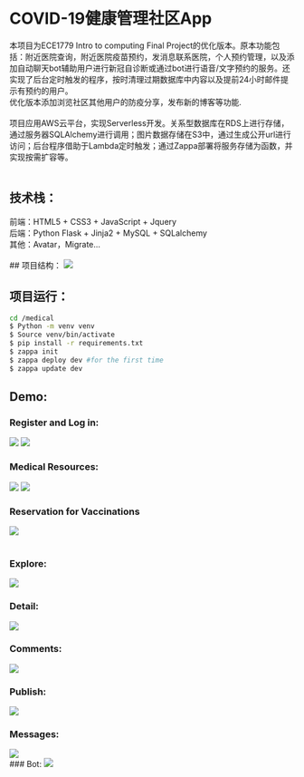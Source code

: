 # COVID-19健康管理社区App
  本项目为ECE1779 Intro to computing Final Project的优化版本。原本功能包括：附近医院查询，附近医院疫苗预约，发消息联系医院，个人预约管理，以及添加自动聊天bot辅助用户进行新冠自诊断或通过bot进行语音/文字预约的服务。还实现了后台定时触发的程序，按时清理过期数据库中内容以及提前24小时邮件提示有预约的用户。
<br/>
  优化版本添加浏览社区其他用户的防疫分享，发布新的博客等功能.
  <br/><br>
  项目应用AWS云平台，实现Serverless开发。关系型数据库在RDS上进行存储，通过服务器SQLAlchemy进行调用；图片数据存储在S3中，通过生成公开url进行访问；后台程序借助于Lambda定时触发；通过Zappa部署将服务存储为函数，并实现按需扩容等。
   <br/><br>
   ## 技术栈：
   前端：HTML5 + CSS3 + JavaScript + Jquery
   <br/>
   后端：Python Flask + Jinja2 + MySQL + SQLalchemy
   <br/>
   其他：Avatar，Migrate...
    <br/><br>
    ## 项目结构：
    ![](https://github.com/liuxiaoyu-LXY/COVID19_Manage/blob/09c3b1427b6c6ffbe241ec7a838a9911cd54148a/demo_images/WechatIMG705.jpeg)
    <br/>
   ## 项目运行：
   ```bash
   cd /medical
   $ Python -m venv venv
   $ Source venv/bin/activate
   $ pip install -r requirements.txt
   $ zappa init
   $ zappa deploy dev #for the first time
   $ zappa update dev
   ```
  
   ## Demo:
   ### Register and Log in:
   ![](https://github.com/liuxiaoyu-LXY/COVID19_Manage/blob/3ab668575aaead0f3517ea2cdc47a91dcce7e9b0/demo_images/WechatIMG688.jpeg)
![](https://github.com/liuxiaoyu-LXY/COVID19_Manage/blob/3ab668575aaead0f3517ea2cdc47a91dcce7e9b0/demo_images/WechatIMG689.jpeg)
  <br/>
   ### Medical Resources:
   ![](https://github.com/liuxiaoyu-LXY/COVID19_Manage/blob/3ab668575aaead0f3517ea2cdc47a91dcce7e9b0/demo_images/WechatIMG690.jpeg)
   ![](https://github.com/liuxiaoyu-LXY/COVID19_Manage/blob/3ab668575aaead0f3517ea2cdc47a91dcce7e9b0/demo_images/WechatIMG691.jpeg)
     <br/>
   ### Reservation for Vaccinations
   ![](https://github.com/liuxiaoyu-LXY/COVID19_Manage/blob/3ab668575aaead0f3517ea2cdc47a91dcce7e9b0/demo_images/WechatIMG693.jpeg)  
     <br/>
   ### Explore:
   ![](https://github.com/liuxiaoyu-LXY/COVID19_Manage/blob/3ab668575aaead0f3517ea2cdc47a91dcce7e9b0/demo_images/WechatIMG694.jpeg) 
     <br/>
   ### Detail:
   ![](https://github.com/liuxiaoyu-LXY/COVID19_Manage/blob/3ab668575aaead0f3517ea2cdc47a91dcce7e9b0/demo_images/WechatIMG695.jpeg)
     <br/>
   ### Comments:
   ![](https://github.com/liuxiaoyu-LXY/COVID19_Manage/blob/3ab668575aaead0f3517ea2cdc47a91dcce7e9b0/demo_images/WechatIMG697.jpeg)
     <br/>
   ### Publish:
   ![](https://github.com/liuxiaoyu-LXY/COVID19_Manage/blob/ad573f3636559934e405e82804e9f0a7f11a1f22/demo_images/WechatIMG700.jpeg)
   <br/>
   ### Messages:
   ![](https://github.com/liuxiaoyu-LXY/COVID19_Manage/blob/a31d7dfe98c8c1c6b41a2bb41bceeea8e7b76d1b/demo_images/WechatIMG701.jpeg)
    <br/>
    ### Bot:
    ![](https://github.com/liuxiaoyu-LXY/COVID19_Manage/blob/a31d7dfe98c8c1c6b41a2bb41bceeea8e7b76d1b/demo_images/WechatIMG704.jpeg)
    </br>
